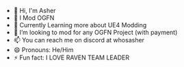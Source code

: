- 👋 Hi, I'm Asher
- 👀 I Mod OGFN
- 🌱 Currently Learning more about UE4 Modding
- 💞️ I’m looking to mod for any OGFN Project (with payment)
- 📫 You can reach me on discord at whosasher
- 😄 Pronouns: He/Him
- ⚡ Fun fact: I LOVE RAVEN TEAM LEADER

<!---
WhosAsher/WhosAsher is a ✨ special ✨ repository because its `README.md` (this file) appears on your GitHub profile.
You can click the Preview link to take a look at your changes.
--->

